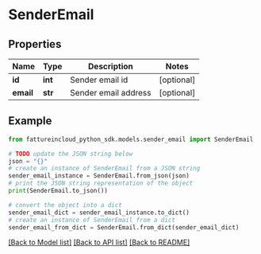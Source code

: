 # SenderEmail


## Properties

Name | Type | Description | Notes
------------ | ------------- | ------------- | -------------
**id** | **int** | Sender email id | [optional] 
**email** | **str** | Sender email address | [optional] 

## Example

```python
from fattureincloud_python_sdk.models.sender_email import SenderEmail

# TODO update the JSON string below
json = "{}"
# create an instance of SenderEmail from a JSON string
sender_email_instance = SenderEmail.from_json(json)
# print the JSON string representation of the object
print(SenderEmail.to_json())

# convert the object into a dict
sender_email_dict = sender_email_instance.to_dict()
# create an instance of SenderEmail from a dict
sender_email_from_dict = SenderEmail.from_dict(sender_email_dict)
```
[[Back to Model list]](../README.md#documentation-for-models) [[Back to API list]](../README.md#documentation-for-api-endpoints) [[Back to README]](../README.md)


